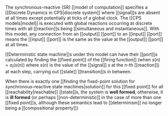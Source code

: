 The synchronous-reactive (SR) [[model of computation]] specifies a [[Discrete Dynamics in CPS|discrete system]] where [[signal]]s are absent at all times except potentially at ticks of a global clock. The [[CPS models|model]] is executed with global reactions occurring at discrete times with all [[reaction]]s being [[simultaneous and instantaneous]]. With this model, any connection from an [[output]] [[port]] to an [[input]] [[port]] means the [[input]] [[port]] is the same as the value at the [[output]] [[port]] at all times.

[[Deterministic state machine]]s under this model can have their [[port]]s calculated by finding the [[fixed point]] of the [[firing function]] (when $s(n) = a_i(s(n))$ where $s(n)$ is the value of the [[signal]] $s$ at the $n$-th [[reaction]]) at each step, carrying out [[state]] [[transition]]s in between.

When there is exactly one [[finding the fixed-point solution for synchronous-reactive state machines|solution]] for this [[fixed point]] for all [[reachability|reachable]] [[state]]s, the system is **well formed**, otherwise, it is **ill formed** (or perhaps [[non-deterministic]] in the case of more than one [[fixed point]]s, although these semantics lead to [[determinism]] no longer being a [[compositional property]])